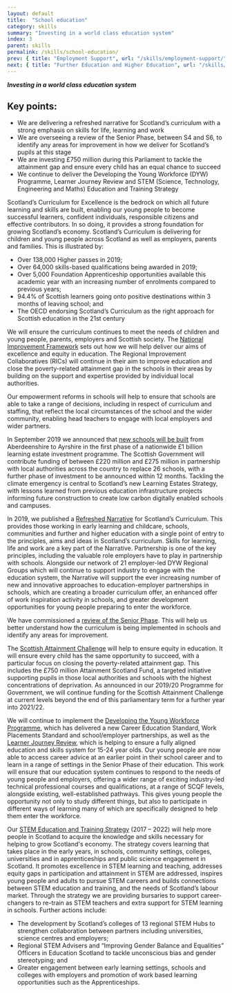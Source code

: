 ```yaml
---
layout: default
title:  "School education"
category: skills
summary: "Investing in a world class education system"
index: 3
parent: skills
permalink: /skills/school-education/
prev: { title: "Employment Support", url: "/skills/employment-support/" }
next: { title: "Further Education and Higher Education", url: "/skills/further-higher-education/" }
---
```

***Investing in a world class education system***

## Key points:

* We are delivering a refreshed narrative for Scotland’s curriculum with a strong emphasis on skills for life, learning and work
* We are overseeing a review of the Senior Phase, between S4 and S6, to identify any areas for improvement in how we deliver for Scotland’s pupils at this stage
* We are investing £750 million during this Parliament to tackle the attainment gap and ensure every child has an equal chance to succeed
* We continue to deliver the Developing the Young Workforce (DYW) Programme, Learner Journey Review and STEM (Science, Technology, Engineering and Maths) Education and Training Strategy

Scotland’s Curriculum for Excellence is the bedrock on which all future learning and skills are built, enabling our young people to become successful learners, confident individuals, responsible citizens and effective contributors. In so doing, it provides a strong foundation for growing Scotland’s economy. Scotland’s Curriculum is delivering for children and young people across Scotland as well as employers, parents and families.  This is illustrated by:

* Over 138,000 Higher passes in 2019;
* Over 64,000 skills-based qualifications being awarded in 2019; 
* Over 5,000 Foundation Apprenticeship opportunities available this academic year with an increasing number of enrolments compared to previous years;
* 94.4% of Scottish learners going onto positive destinations within 3 months of leaving school;  and
* The OECD endorsing Scotland’s Curriculum as the right approach for Scottish education in the 21st century 

We will ensure the curriculum continues to meet the needs of children and young people, parents, employers and Scottish society. The [National Improvement Framework](https://www.gov.scot/policies/schools/national-improvement-framework/) sets out how we will help deliver our aims of excellence and equity in education. The Regional Improvement Collaboratives (RICs) will continue in their aim to improve education and close the poverty-related attainment gap in the schools in their areas by building on the support and expertise provided by individual local authorities.  

Our empowerment reforms in schools will help to ensure that schools are able to take a range of decisions, including in respect of curriculum and staffing,  that reflect the local circumstances of the school and the wider community, enabling head teachers to engage with local employers and wider partners.  

In September 2019 we announced that [new schools will be built](https://www.gov.scot/news/new-schools-and-campuses-for-scotland/) from Aberdeenshire to Ayrshire in the first phase of a nationwide £1 billion learning estate investment programme. The Scottish Government will contribute funding of between £220 million and £275 million in partnership with local authorities across the country to replace 26 schools, with a further phase of investment to be announced within 12 months. Tackling the climate emergency is central to Scotland’s new Learning Estates Strategy, with lessons learned from previous education infrastructure projects informing future construction to create low carbon digitally enabled schools and campuses.  

In 2019, we published a [Refreshed Narrative](https://scotlandscurriculum.scot/) for Scotland’s Curriculum. This provides those working in early learning and childcare, schools, communities and further and higher education with a single point of entry to the principles, aims and ideas in Scotland’s curriculum.  Skills for learning, life and work are a key part of the Narrative. Partnership is one of the key principles, including the valuable role employers have to play in partnership with schools. Alongside our network of 21 employer-led DYW Regional Groups which will continue to support industry to engage with the education system, the Narrative will support the ever increasing number of new and innovative approaches to education-employer partnerships in schools, which are creating a broader curriculum offer, an enhanced offer of work inspiration activity in schools, and greater development opportunities for young people preparing to enter the workforce.  

We have commissioned a [review of the Senior Phase](https://news.gov.scot/news/review-of-senior-phase). This will help us better understand how the curriculum is being implemented in schools and identify any areas for improvement.  

The [Scottish Attainment Challenge](https://www.gov.scot/policies/schools/pupil-attainment/) will help to ensure equity in education.  It will ensure every child has the same opportunity to succeed, with a particular focus on closing the poverty-related attainment gap.  This includes the £750 million Attainment Scotland Fund, a targeted initiative supporting pupils in those local authorities and schools with the highest concentrations of deprivation.  As announced in our 2019/20 Programme for Government, we will continue funding for the Scottish Attainment Challenge at current levels beyond the end of this parliamentary term for a further year into 2021/22.  

We will continue to  implement the [Developing the Young Workforce Programme](https://education.gov.scot/education-scotland/scottish-education-system/policy-for-scottish-education/policy-drivers/developing-the-young-workforce-dyw), which has delivered a new Career Education Standard, Work Placements Standard and school/employer partnerships, as well as the [Learner Journey Review](https://www.gov.scot/publications/15-24-learner-journey-review-9781788518741/), which is helping to ensure a fully aligned education and skills system for 15-24 year olds. Our young people are now able to access career advice at an earlier point in their school career and to learn in a range of settings in the Senior Phase of their education. This work will ensure that our education system continues to respond to the needs of young people and employers, offering a wider range of exciting industry-led technical professional courses and qualifications, at a range of SCQF levels, alongside existing, well-established pathways. This gives young people the opportunity not only to study different things, but also to participate in different ways of learning many of which are specifically designed to help them enter the workforce.  

Our [STEM Education and Training Strategy](https://www.gov.scot/policies/science-and-research/stem-education-training/) (2017 – 2022) will help more people in Scotland to acquire the knowledge and skills necessary for helping to grow Scotland's economy.  The strategy covers learning that takes place in the early years, in schools, community settings, colleges, universities and in apprenticeships and public science engagement in Scotland.  It promotes excellence in STEM learning and teaching, addresses equity gaps in participation and attainment in STEM are addressed, inspires young people and adults to pursue STEM careers and builds connections between STEM education and training, and the needs of Scotland’s labour market.  Through the strategy we are providing bursaries to support career-changers to re-train as STEM teachers and extra support for STEM learning in schools.  Further actions include:  

* The development by Scotland’s colleges of 13 regional STEM Hubs to strengthen collaboration between partners including universities, science centres and employers;
* Regional STEM Advisers and “Improving Gender Balance and Equalities” Officers in Education Scotland to tackle unconscious bias and gender stereotyping;  and
* Greater engagement between early learning settings, schools and colleges with employers and promotion of work based learning opportunities such as the Apprenticeships.
